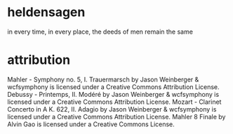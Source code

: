 # heldensagen
in every time, in every place, the deeds of men remain the same

# attribution
Mahler - Symphony no. 5, I. Trauermarsch by Jason Weinberger & wcfsymphony is licensed under a Creative Commons Attribution License.
Debussy - Printemps, II. Modéré by Jason Weinberger & wcfsymphony is licensed under a Creative Commons Attribution License.
Mozart - Clarinet Concerto in A K. 622, II. Adagio by Jason Weinberger & wcfsymphony is licensed under a Creative Commons Attribution License.
Mahler 8 Finale by Alvin Gao is licensed under a Creative Commons License.
